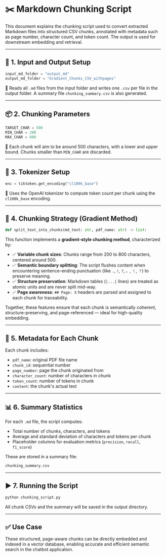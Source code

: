 # ✂️ Markdown Chunking Script 

This document explains the chunking script used to convert extracted Markdown files into structured CSV chunks, annotated with metadata such as page number, character count, and token count. The output is used for downstream embedding and retrieval.

---

## 📁 1. Input and Output Setup

```python
input_md_folder = "output_md"
output_md_folder = "Gradient_Chunks_CSV_withpages"
```

🔹 Reads all `.md` files from the input folder and writes one `.csv` per file in the output folder. A summary file `chunking_summary.csv` is also generated.

---

## 📦 2. Chunking Parameters

```python
TARGET_CHAR = 500
MIN_CHAR = 200
MAX_CHAR = 800
```

🔹 Each chunk will aim to be around 500 characters, with a lower and upper bound. Chunks smaller than `MIN_CHAR` are discarded.

---

## 🧐 3. Tokenizer Setup

```python
enc = tiktoken.get_encoding("cl100k_base")
```

🔹 Uses the OpenAI tokenizer to compute token count per chunk using the `cl100k_base` encoding.

---

## 🧱 4. Chunking Strategy (Gradient Method)

```python
def split_text_into_chunks(md_text: str, pdf_name: str) -> list:
```

This function implements a **gradient-style chunking method**, characterized by:

* ✅ **Variable chunk sizes**: Chunks range from 200 to 800 characters, centered around 500.
* ✅ **Semantic boundary splitting**: The script flushes content when encountering sentence-ending punctuation (like `.`, `!`, `?`, `。`, `！`, `？`) to preserve meaning.
* ✅ **Structure preservation**: Markdown tables (`|...|` lines) are treated as atomic units and are never split mid-way.
* ✅ **Page awareness**: `## Page: X` headers are parsed and assigned to each chunk for traceability.

Together, these features ensure that each chunk is semantically coherent, structure-preserving, and page-referenced — ideal for high-quality embedding.

---

## 📄 5. Metadata for Each Chunk

Each chunk includes:

* `pdf_name`: original PDF file name
* `chunk_id`: sequential number
* `page_number`: page the chunk originated from
* `character_count`: number of characters in chunk
* `token_count`: number of tokens in chunk
* `content`: the chunk's actual text

---

## 📊 6. Summary Statistics

For each `.md` file, the script computes:

* Total number of chunks, characters, and tokens
* Average and standard deviation of characters and tokens per chunk
* Placeholder columns for evaluation metrics (`precision`, `recall`, `f1_score`)

These are stored in a summary file:

```bash
chunking_summary.csv
```

---

## ▶️ 7. Running the Script

```bash
python chunking_script.py
```

All chunk CSVs and the summary will be saved in the output directory.

---

## ✅ Use Case

These structured, page-aware chunks can be directly embedded and indexed in a vector database, enabling accurate and efficient semantic search in the chatbot application.
